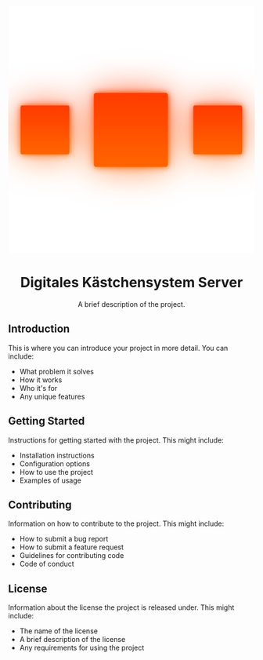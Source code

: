 <p align="center">
  <img src="public/logo.png" alt="Logo">
</p>

<h1 align="center">Digitales Kästchensystem Server</h1>

<p align="center">
  A brief description of the project.
</p>

## Introduction

This is where you can introduce your project in more detail. You can include:

- What problem it solves
- How it works
- Who it's for
- Any unique features

## Getting Started

Instructions for getting started with the project. This might include:

- Installation instructions
- Configuration options
- How to use the project
- Examples of usage

## Contributing

Information on how to contribute to the project. This might include:

- How to submit a bug report
- How to submit a feature request
- Guidelines for contributing code
- Code of conduct

## License

Information about the license the project is released under. This might include:

- The name of the license
- A brief description of the license
- Any requirements for using the project
